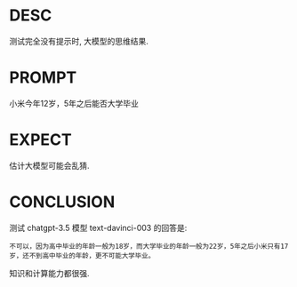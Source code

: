 # DESC

测试完全没有提示时, 大模型的思维结果. 

# PROMPT

小米今年12岁，5年之后能否大学毕业


# EXPECT

估计大模型可能会乱猜. 

# CONCLUSION

测试 chatgpt-3.5 模型 text-davinci-003 的回答是:
```
不可以，因为高中毕业的年龄一般为18岁，而大学毕业的年龄一般为22岁，5年之后小米只有17岁，还不到高中毕业的年龄，更不可能大学毕业。
```

知识和计算能力都很强. 